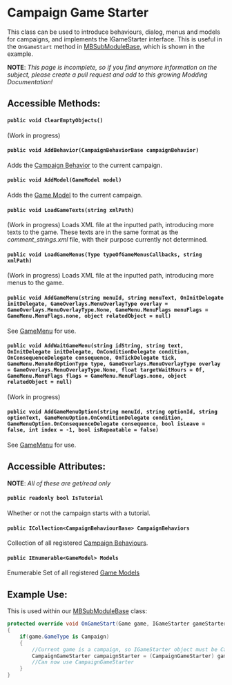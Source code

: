 # Campaign Game Starter
This class can be used to introduce behaviours, dialog, menus and models for campaigns, and implements the IGameStarter interface. This is useful in the `OnGameStart` method in [MBSubModuleBase](mbsubmodulebase.md), which is shown in the example.

**NOTE**: *This page is incomplete, so if you find anymore information on the subject, please create a pull request and add to this growing Modding Documentation!*

## Accessible Methods:
#### `public void ClearEmptyObjects()`
(Work in progress)
#### `public void AddBehavior(CampaignBehaviorBase campaignBehavior)`
Adds the [Campaign Behavior](campaignbehaviorbase.md) to the current campaign.
#### `public void AddModel(GameModel model)`
Adds the [Game Model](gamemodel.md) to the current campaign.
#### `public void LoadGameTexts(string xmlPath)`
(Work in progress) Loads XML file at the inputted path, introducing more texts to the game. These texts are in the same format as the *comment_strings.xml* file, with their purpose currently not determined.
#### `public void LoadGameMenus(Type typeOfGameMenusCallbacks, string xmlPath)`
(Work in progress) Loads XML file at the inputted path, introducing more menus to the game.
#### `public void AddGameMenu(string menuId, string menuText, OnInitDelegate initDelegate, GameOverlays.MenuOverlayType overlay = GameOverlays.MenuOverlayType.None, GameMenu.MenuFlags menuFlags = GameMenu.MenuFlags.none, object relatedObject = null)`
See [GameMenu](gamemenu.md) for use.
#### `public void AddWaitGameMenu(string idString, string text, OnInitDelegate initDelegate, OnConditionDelegate condition, OnConsequenceDelegate consequence, OnTickDelegate tick, GameMenu.MenuAndOptionType type, GameOverlays.MenuOverlayType overlay = GameOverlays.MenuOverlayType.None, float targetWaitHours = 0f, GameMenu.MenuFlags flags = GameMenu.MenuFlags.none, object relatedObject = null)`
(Work in progress)
#### `public void AddGameMenuOption(string menuId, string optionId, string optionText, GameMenuOption.OnConditionDelegate condition, GameMenuOption.OnConsequenceDelegate consequence, bool isLeave = false, int index = -1, bool isRepeatable = false)`
See [GameMenu](gamemenu.md) for use.
## Accessible Attributes:
**NOTE**: *All of these are get/read only*
#### `public readonly bool IsTutorial`
Whether or not the campaign starts with a tutorial.
#### `public ICollection<CampaignBehaviourBase> CampaignBehaviors`
Collection of all registered [Campaign Behaviours](campaignbehaviorbase.md).
#### `public IEnumerable<GameModel> Models`
Enumerable Set of all registered [Game Models](gamemodel.md)

## Example Use:
This is used within our [MBSubModuleBase]() class: 
```csharp
protected override void OnGameStart(Game game, IGameStarter gameStarter) 
{
    if(game.GameType is Campaign) 
    {
        //Current game is a campaign, so IGameStarter object must be CampaignGameStarter
        CampaignGameStarter campaignStarter = (CampaignGameStarter) gameStarter;
        //Can now use CampaignGameStarter
    }
}
```
